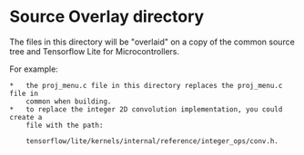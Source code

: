 # Source Overlay directory

The files in this directory will be "overlaid" on a copy of the common source tree and Tensorflow Lite for Microcontrollers.

For example:

    *   the proj_menu.c file in this directory replaces the proj_menu.c file in
        common when building.
    *   to replace the integer 2D convolution implementation, you could create a
        file with the path:

        tensorflow/lite/kernels/internal/reference/integer_ops/conv.h.


